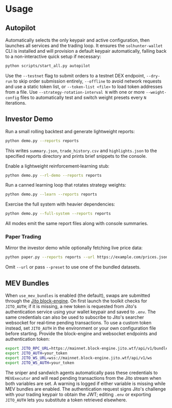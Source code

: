 # Usage

## Autopilot
Automatically selects the only keypair and active configuration, then launches all services and the trading loop. It ensures the
`solhunter-wallet` CLI is installed and will provision a default keypair automatically, falling back to a non-interactive quick
setup if necessary:

```bash
python scripts/start_all.py autopilot
```
Use the `--testnet` flag to submit orders to a testnet DEX endpoint, `--dry-run` to skip order submission entirely, `--offline` to avoid network requests and use a static token list, or `--token-list <file>` to load token addresses from a file. Use `--strategy-rotation-interval N` with one or more `--weight-config` files to automatically test and switch weight presets every `N` iterations.

## Investor Demo

Run a small rolling backtest and generate lightweight reports:

```bash
python demo.py --reports reports
```

This writes `summary.json`, `trade_history.csv` and `highlights.json` to the
specified reports directory and prints brief snippets to the console.

Enable a lightweight reinforcement‑learning stub:

```bash
python demo.py --rl-demo --reports reports
```

Run a canned learning loop that rotates strategy weights:

```bash
python demo.py --learn --reports reports
```

Exercise the full system with heavier dependencies:

```bash
python demo.py --full-system --reports reports
```

All modes emit the same report files along with console summaries.

### Paper Trading

Mirror the investor demo while optionally fetching live price data:

```bash
python paper.py --reports reports --url https://example.com/prices.json
```

Omit ``--url`` or pass ``--preset`` to use one of the bundled datasets.

## MEV Bundles

When `use_mev_bundles` is enabled (the default), swaps are submitted
through the [Jito block-engine](https://jito.network/). On first launch
the toolkit checks for `JITO_AUTH`; if it is missing, a new token is
requested from Jito's authentication service using your wallet keypair
and saved to `.env`. The same credentials can also be used to subscribe
to Jito's searcher websocket for real‑time pending transactions. To use
a custom token instead, set `JITO_AUTH` in the environment or your own
configuration file before starting. Provide the block-engine and
websocket endpoints and authentication token:

```bash
export JITO_RPC_URL=https://mainnet.block-engine.jito.wtf/api/v1/bundles
export JITO_AUTH=your_token
export JITO_WS_URL=wss://mainnet.block-engine.jito.wtf/api/v1/ws
export JITO_WS_AUTH=your_token
```

The sniper and sandwich agents automatically pass these credentials to
`MEVExecutor` and will read pending transactions from the Jito stream
when both variables are set. A warning is logged if either variable is
missing while MEV bundles are enabled. The authentication request signs
Jito's challenge with your trading keypair to obtain the JWT; editing
`.env` or exporting `JITO_AUTH` lets you substitute a token retrieved
elsewhere.

